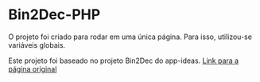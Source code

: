 # Bin2Dec-PHP

O projeto foi criado para rodar em uma única página.
Para isso, utilizou-se variáveis globais.

Este projeto foi baseado no projeto Bin2Dec do app-ideas.
[Link para a página original](https://github.com/florinpop17/app-ideas/blob/master/Projects/1-Beginner/Bin2Dec-App.md)